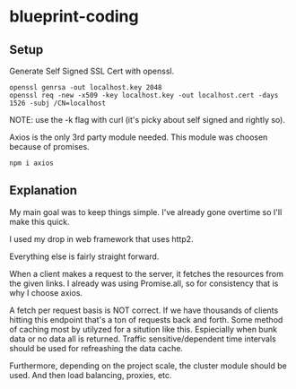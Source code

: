 # blueprint-coding

## Setup

Generate Self Signed SSL Cert with openssl.

```
openssl genrsa -out localhost.key 2048
openssl req -new -x509 -key localhost.key -out localhost.cert -days 1526 -subj /CN=localhost
```

NOTE: use the -k flag with curl (it's picky about self signed and rightly so).


Axios is the only 3rd party module needed. This module was choosen because of promises.
```
npm i axios
```

## Explanation

My main goal was to keep things simple. I've already gone overtime so I'll make this quick.

I used my drop in web framework that uses http2.

Everything else is fairly straight forward.

When a client makes a request to the server, it fetches the resources from the given links. I already was using Promise.all, so for consistency that is why I choose axios.

A fetch per request basis is NOT correct. If we have thousands of clients hitting this endpoint that's a ton of requests back
and forth. Some method of caching most by utilyzed for a sitution like this. Espiecially when bunk data or no data all is returned. Traffic sensitive/dependent time intervals should be used for refreashing the data cache.

Furthermore, depending on the project scale, the cluster module should be used. And then load balancing, proxies, etc.
